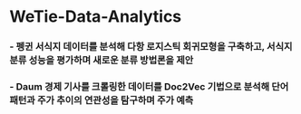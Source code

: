 # WeTie-Data-Analytics


### - 펭귄 서식지 데이터를 분석해 다항 로지스틱 회귀모형을 구축하고, 서식지 분류 성능을 평가하며 새로운 분류 방법론을 제안
### - Daum 경제 기사를 크롤링한 데이터를 Doc2Vec 기법으로 분석해 단어 패턴과 주가 추이의 연관성을 탐구하며 주가 예측

